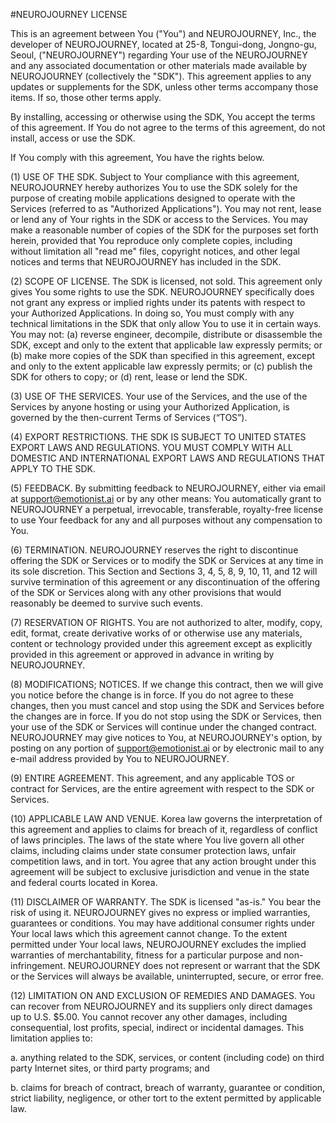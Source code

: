 #NEUROJOURNEY LICENSE

This is an agreement between You ("You") and NEUROJOURNEY, Inc., the developer of NEUROJOURNEY, located at 25-8, Tongui-dong, Jongno-gu, Seoul, ("NEUROJOURNEY") regarding Your use of the NEUROJOURNEY and any associated documentation or other materials made available by NEUROJOURNEY (collectively the "SDK"). This agreement applies to any updates or supplements for the SDK, unless other terms accompany those items. If so, those other terms apply.

By installing, accessing or otherwise using the SDK, You accept the terms of this agreement. If You do not agree to the terms of this agreement, do not install, access or use the SDK.

If You comply with this agreement, You have the rights below.

(1) USE OF THE SDK. Subject to Your compliance with this agreement, NEUROJOURNEY hereby authorizes You to use the SDK solely for the purpose of creating mobile applications designed to operate with the Services (referred to as "Authorized Applications"). You may not rent, lease or lend any of Your rights in the SDK or access to the Services. You may make a reasonable number of copies of the SDK for the purposes set forth herein, provided that You reproduce only complete copies, including without limitation all "read me" files, copyright notices, and other legal notices and terms that NEUROJOURNEY has included in the SDK.

(2) SCOPE OF LICENSE. The SDK is licensed, not sold. This agreement only gives You some rights to use the SDK. NEUROJOURNEY specifically does not grant any express or implied rights under its patents with respect to your Authorized Applications. In doing so, You must comply with any technical limitations in the SDK that only allow You to use it in certain ways. You may not: (a) reverse engineer, decompile, distribute or disassemble the SDK, except and only to the extent that applicable law expressly permits; or (b) make more copies of the SDK than specified in this agreement, except and only to the extent applicable law expressly permits; or (c) publish the SDK for others to copy; or (d) rent, lease or lend the SDK.

(3) USE OF THE SERVICES. Your use of the Services, and the use of the Services by anyone hosting or using your Authorized Application, is governed by the then-current Terms of Services (“TOS”).

(4) EXPORT RESTRICTIONS. THE SDK IS SUBJECT TO UNITED STATES EXPORT LAWS AND REGULATIONS. YOU MUST COMPLY WITH ALL DOMESTIC AND INTERNATIONAL EXPORT LAWS AND REGULATIONS THAT APPLY TO THE SDK.

(5) FEEDBACK. By submitting feedback to NEUROJOURNEY, either via email at support@emotionist.ai or by any other means: You automatically grant to NEUROJOURNEY a perpetual, irrevocable, transferable, royalty-free license to use Your feedback for any and all purposes without any compensation to You.

(6) TERMINATION. NEUROJOURNEY reserves the right to discontinue offering the SDK or Services or to modify the SDK or Services at any time in its sole discretion. This Section and Sections 3, 4, 5, 8, 9, 10, 11, and 12 will survive termination of this agreement or any discontinuation of the offering of the SDK or Services along with any other provisions that would reasonably be deemed to survive such events.

(7) RESERVATION OF RIGHTS. You are not authorized to alter, modify, copy, edit, format, create derivative works of or otherwise use any materials, content or technology provided under this agreement except as explicitly provided in this agreement or approved in advance in writing by NEUROJOURNEY.

(8) MODIFICATIONS; NOTICES. If we change this contract, then we will give you notice before the change is in force. If you do not agree to these changes, then you must cancel and stop using the SDK and Services before the changes are in force. If you do not stop using the SDK or Services, then your use of the SDK or Services will continue under the changed contract. NEUROJOURNEY may give notices to You, at NEUROJOURNEY's option, by posting on any portion of support@emotionist.ai or by electronic mail to any e-mail address provided by You to NEUROJOURNEY.

(9) ENTIRE AGREEMENT. This agreement, and any applicable TOS or contract for Services, are the entire agreement with respect to the SDK or Services.

(10) APPLICABLE LAW AND VENUE. Korea law governs the interpretation of this agreement and applies to claims for breach of it, regardless of conflict of laws principles. The laws of the state where You live govern all other claims, including claims under state consumer protection laws, unfair competition laws, and in tort. You agree that any action brought under this agreement will be subject to exclusive jurisdiction and venue in the state and federal courts located in Korea.

(11) DISCLAIMER OF WARRANTY. The SDK is licensed "as-is." You bear the risk of using it. NEUROJOURNEY gives no express or implied warranties, guarantees or conditions. You may have additional consumer rights under Your local laws which this agreement cannot change. To the extent permitted under Your local laws, NEUROJOURNEY excludes the implied warranties of merchantability, fitness for a particular purpose and non-infringement. NEUROJOURNEY does not represent or warrant that the SDK or the Services will always be available, uninterrupted, secure, or error free.

(12) LIMITATION ON AND EXCLUSION OF REMEDIES AND DAMAGES. You can recover from NEUROJOURNEY and its suppliers only direct damages up to U.S. $5.00. You cannot recover any other damages, including consequential, lost profits, special, indirect or incidental damages. This limitation applies to:

a. anything related to the SDK, services, or content (including code) on third party Internet sites, or third party programs; and

b. claims for breach of contract, breach of warranty, guarantee or condition, strict liability, negligence, or other tort to the extent permitted by applicable law.
